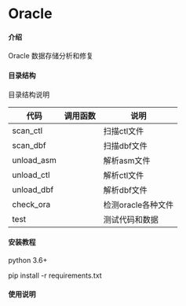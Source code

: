 # Oracle

#### 介绍
Oracle 数据存储分析和修复

#### 目录结构
目录结构说明

 代码         | 调用函数 | 说明
------------|------|---
 scan_ctl   |      | 扫描ctl文件
 scan_dbf   |      | 扫描dbf文件
 unload_asm |      | 解析asm文件
 unload_ctl |      | 解析ctl文件
 unload_dbf |      | 解析dbf文件
 check_ora  |      | 检测oracle各种文件
 test       |      | 测试代码和数据


#### 安装教程

python 3.6+

pip install -r requirements.txt

#### 使用说明


